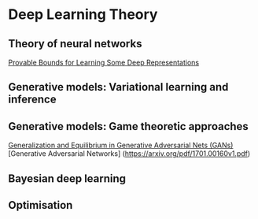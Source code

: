  # Deep Learning Theory
 
 ## Theory of neural networks
 [Provable Bounds for Learning Some Deep Representations](https://arxiv.org/abs/1310.6343)
 
 ## Generative models: Variational learning and inference
 
 ## Generative models: Game theoretic approaches
 [Generalization and Equilibrium in Generative Adversarial Nets (GANs)
](https://www.youtube.com/watch?v=V7TliSCqOwI)
[Generative Adversarial Networks] (https://arxiv.org/pdf/1701.00160v1.pdf)
 
 ## Bayesian deep learning
 
 ## Optimisation 
